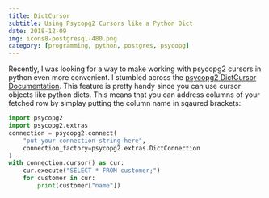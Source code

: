 ```yaml
---
title: DictCursor
subtitle: Using Psycopg2 Cursors like a Python Dict
date: 2018-12-09
img: icons8-postgresql-480.png
category: [programming, python, postgres, psycopg]
---
```

Recently, I was looking for a way to make working with psycopg2 cursors in python even more convenient. I stumbled across the [psycopg2 DictCursor Documentation](http://initd.org/psycopg/docs/extras.html#dictionary-like-cursor). This feature is pretty handy since you can use cursor objects like python dicts. This means that you can address columns of your fetched row by simplay putting the column name in sqaured brackets:
```python
import psycopg2
import psycopg2.extras
connection = psycopg2.connect(
    "put-your-connection-string-here",
    connection_factory=psycopg2.extras.DictConnection
)
with connection.cursor() as cur:
    cur.execute("SELECT * FROM customer;")
    for customer in cur:
        print(customer["name"])
```